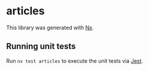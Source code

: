 # articles

This library was generated with [Nx](https://nx.dev).

## Running unit tests

Run `nx test articles` to execute the unit tests via [Jest](https://jestjs.io).
